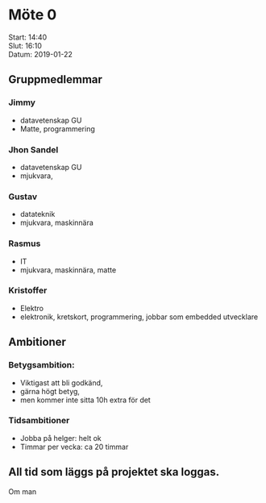 # Möte 0
Start: 14:40 \
Slut: 16:10 \
Datum: 2019-01-22

## Gruppmedlemmar
### Jimmy
* datavetenskap GU
* Matte, programmering

### Jhon Sandel
* datavetenskap GU
* mjukvara, 

### Gustav
* datateknik
* mjukvara, maskinnära

### Rasmus
* IT
* mjukvara, maskinnära, matte

### Kristoffer
* Elektro
* elektronik, kretskort, programmering, jobbar som embedded utvecklare

## Ambitioner 
### Betygsambition: 
* Viktigast att bli godkänd, 
* gärna högt betyg, 
* men kommer inte sitta 10h extra för det
### Tidsambitioner
* Jobba på helger: helt ok
* Timmar per vecka: ca 20 timmar

## All tid som läggs på projektet ska loggas.
Om man 
